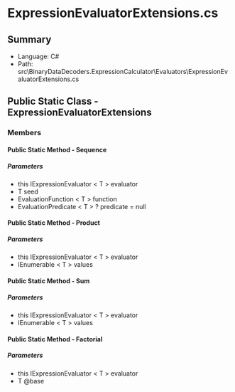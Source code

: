 ﻿# ExpressionEvaluatorExtensions.cs

## Summary

* Language: C#
* Path: src\BinaryDataDecoders.ExpressionCalculator\Evaluators\ExpressionEvaluatorExtensions.cs

## Public Static Class - ExpressionEvaluatorExtensions

### Members

#### Public Static Method - Sequence

#####  Parameters

 - this IExpressionEvaluator < T > evaluator 
 - T seed 
 - EvaluationFunction < T > function 
 - EvaluationPredicate < T > ? predicate = null 

#### Public Static Method - Product

#####  Parameters

 - this IExpressionEvaluator < T > evaluator 
 - IEnumerable < T > values 

#### Public Static Method - Sum

#####  Parameters

 - this IExpressionEvaluator < T > evaluator 
 - IEnumerable < T > values 

#### Public Static Method - Factorial

#####  Parameters

 - this IExpressionEvaluator < T > evaluator 
 - T @base 

